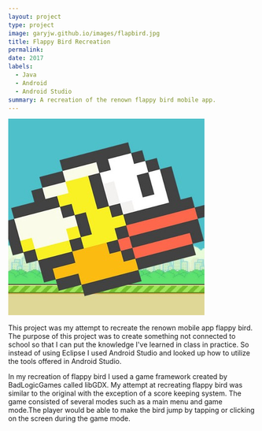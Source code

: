 ```yaml
---
layout: project
type: project
image: garyjw.github.io/images/flapbird.jpg
title: Flappy Bird Recreation
permalink:
date: 2017
labels:
  - Java
  - Android
  - Android Studio
summary: A recreation of the renown flappy bird mobile app.
---
```


<img class="ui medium right floated rounded image" src="/images/flapbird.jpg">

This project was my attempt to recreate the renown mobile app flappy bird. The purpose of this project was to create something not connected to school so that I can put the knowledge I've learned in class in practice. So instead of using Eclipse I used Android Studio and looked up how to utilize the tools offered in Android Studio.

In my recreation of flappy bird I used a game framework created by BadLogicGames called libGDX. My attempt at recreating flappy bird was similar to the original with the exception of a score keeping system. The game consisted of several modes such as a main menu and game mode.The player would be able to make the bird jump by tapping or clicking on the screen during the game mode.

